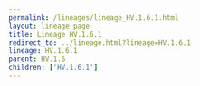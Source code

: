 ```yaml
---
permalink: /lineages/lineage_HV.1.6.1.html
layout: lineage_page
title: Lineage HV.1.6.1
redirect_to: ../lineage.html?lineage=HV.1.6.1
lineage: HV.1.6.1
parent: HV.1.6
children: ['HV.1.6.1']
---
```

